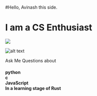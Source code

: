 #Hello, Avinash this side.

<h1>
I am a CS Enthusiast
  </h1>
 <img src = https://source.unsplash.com/1200x400/?web-development >
 
 ![alt text](http://url/to/https://user-images.githubusercontent.com/53809765/139677897-02dca8a1-173a-4400-982f-4cb38fa709bf.png)

<p>
Ask Me Questions about
<h4>
    python<br>
    c<br>
    JavaScript<br>
    In a learning stage of Rust<br>
    
  </h4></p>
  
